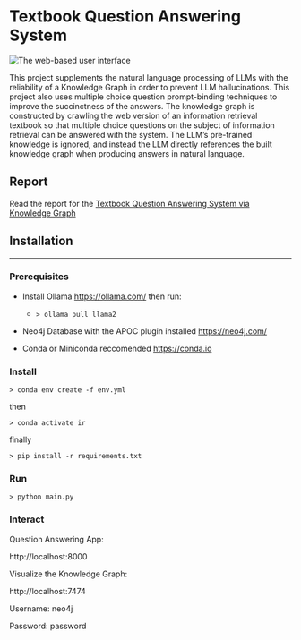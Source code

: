 # Textbook Question Answering System
![The web-based user interface](https://github.com/mjfduss/csc790/blob/main/Interface_Loading.PNG?raw=true)

This project supplements the natural language processing of LLMs with the reliability of a Knowledge Graph in order to prevent LLM hallucinations. This project also uses multiple choice question prompt-binding techniques to improve the succinctness of the answers. The knowledge graph is constructed by crawling the web version of an information retrieval textbook so that multiple choice questions on the subject of information retrieval can be answered with the system. The LLM’s pre-trained knowledge is ignored, and instead the LLM directly references the built knowledge graph when producing answers in natural language.

## Report
Read the report for the [Textbook Question Answering System via
Knowledge Graph](https://github.com/mjfduss/csc790/blob/main/Project%20Report.pdf)


## Installation
----------------------
### Prerequisites

- Install Ollama https://ollama.com/ then run:

  - `> ollama pull llama2`

- Neo4j Database with the APOC plugin installed https://neo4j.com/

- Conda or Miniconda reccomended https://conda.io

### Install

`> conda env create -f env.yml`

then

`> conda activate ir`

finally

`> pip install -r requirements.txt`

### Run

`> python main.py`

### Interact

Question Answering App:

http://localhost:8000

Visualize the Knowledge Graph:

http://localhost:7474

Username: neo4j

Password: password
